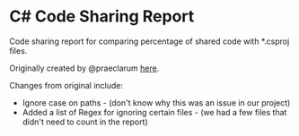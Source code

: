 C# Code Sharing Report
===============

Code sharing report for comparing percentage of shared code with *.csproj files.

Originally created by @praeclarum [here](https://gist.github.com/praeclarum/1608597/raw/66b9beee6024a892ef355e24134dad196e48a5f7/CodeShareReport.cs).

Changes from original include:

- Ignore case on paths - (don't know why this was an issue in our project)
- Added a list of Regex for ignoring certain files - (we had a few files that didn't need to count in the report)
